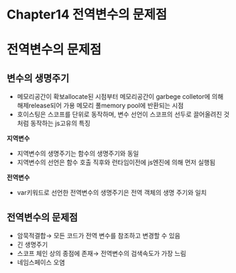 # Chapter14 전역변수의 문제점

# 전역변수의 문제점

## 변수의 생명주기

- 메모리공간이 확보allocate된 시점부터 메모리공간이 garbege colletor에 의해 해제release되어 가용 메모리 풀memory pool에 반환되는 시점
- 호이스팅은 스코프를 단위로 동작하며, 변수 선언이 스코프의 선두로 끌어올려진 것처럼 동작하는 js고유의 특징

**지역변수**

- 지역변수의 생명주기는 함수의 생명주기와 동일
- 지역변수의 선언은 함수 호출 직후와 런타임이전에 js엔진에 의해 먼저 실행됨

**전역변수**

- var키워드로 선언한 전역변수의 생명주기은 전역 객체의 생명 주기와 일치

## 전역변수의 문제점

- 암묵적결합→ 모든 코드가 전역 변수를 참조하고 변경할 수 있음
- 긴 생명주기
- 스코프 체인 상의 종점에 존재→ 전역변수의 검색속도가 가장 느림
- 네임스페이스 오염